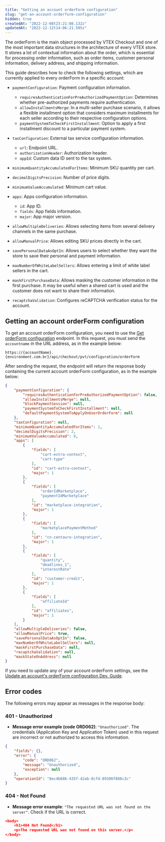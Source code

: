 ```yaml
---
title: "Getting an account orderForm configuration"
slug: "get-an-account-orderform-configuration"
hidden: true
createdAt: "2022-12-08t23:21:08.132z"
updatedAt: "2022-12-12t14:06:21.595z"
---
```


The orderForm is the main object processed by VTEX Checkout and one of the most important data structures in the architecture of every VTEX store. It stores a lot of contextual information about the order, which is essential for processing order information, such as order items, customer personal information, delivery address, and shipping information.

This guide describes how to check the following settings, which are currently applied to every orderForm in a specific account:

- `paymentConfiguration`: Payment configuration information. 
     - `requiresAuthenticationForPreAuthorizedPaymentOption`: Determines whether pre-authorized payments require authentication. 
     - `allowInstallmentsMerge`: In a multi-seller purchase scenario, it allows a flexible installment option that considers maximum installments for each seller according to their respective configuration options. 
     - `paymentSystemToCheckFirstInstallment`: Option to apply a first installment discount to a particular payment system.

- `taxConfiguration`: External tax service configuration information. 
     - `url`: Endpoint URL. 
     - `authorizationHeader`: Authorization header. 
     - `appId`: Custom data ID sent to the tax system.

- `minimumQuantityAccumulatedForItems`: Minimum SKU quantity per cart.
- `decimalDigitsPrecision`: Number of price digits.
- `minimumValueAccumulated`: Minimum cart value.
- `apps`: Apps configuration information. 
     - `id`: App ID. 
     - `fields`: App fields information. 
     - `major`: App major version.

- `allowMultipleDeliveries`: Allows selecting items from several delivery channels in the same purchase.
- `allowManualPrice`: Allows editing SKU prices directly in the cart.
- `savePersonalDataAsOptIn`: Allows users to select whether they want the store to save their personal and payment information.
- `maxNumberOfWhiteLabelSellers`: Allows entering a limit of white label sellers in the cart.
- `maskFirstPurchaseData`: Allows masking the customer information in the first purchase. It may be useful when a shared cart is used and the customer does not want to share their information.
- `recaptchaValidation`: Configures reCAPTCHA verification status for the account.

## Getting an account orderForm configuration

To get an account orderForm configuration, you need to use the [Get orderForm configuration](https://developers.vtex.com/vtex-rest-api/reference/getorderformconfiguration) endpoint. In this request, you must send the `accountname` in the URL address, as in the example below:

`https://{accountName}.{environment.com.br}/api/checkout/pvt/configuration/orderForm`

After sending the request, the endpoint will return the response body containing the current account orderForm configuration, as in the example below:

```json
{
    "paymentConfiguration": {
        "requiresAuthenticationForPreAuthorizedPaymentOption": false,
        "allowInstallmentsMerge": null,
        "blockPaymentSession": null,
        "paymentSystemToCheckFirstInstallment": null,
        "defaultPaymentSystemToApplyOnUserOrderForm": null
    },
    "taxConfiguration": null,
    "minimumQuantityAccumulatedForItems": 1,
    "decimalDigitsPrecision": 2,
    "minimumValueAccumulated": 0,
    "apps": [
        {
            "fields": [
                "cart-extra-context",
                "cart-type"
            ],
            "id": "cart-extra-context",
            "major": 1
        },
        {
            "fields": [
                "orderIdMarketplace",
                "paymentIdMarketplace"
            ],
            "id": "marketplace-integration",
            "major": 1
        },
        {
            "fields": [
                "marketplacePaymentMethod"
            ],
            "id": "cn-centauro-integration",
            "major": 1
        },
        {
            "fields": [
                "quantity",
                "deadlines_1",              
                "interestRate"
            ],
            "id": "customer-credit",
            "major": 1
        },
        {
            "fields": [
                "affiliateId"
            ],
            "id": "affiliates",
            "major": 1
        }
    ],
    "allowMultipleDeliveries": false,
    "allowManualPrice": true,
    "savePersonalDataAsOptIn": false,
    "maxNumberOfWhiteLabelSellers": null,
    "maskFirstPurchaseData": null,
    "recaptchaValidation": null,
    "maskStateOnAddress": null
}
```

If you need to update any of your account orderForm settings, see the [Update an account's orderForm configuration Dev. Guide](https://developers.vtex.com/vtex-rest-api/docs/update-an-account-orderform-configuration).

## Error codes

The following errors may appear as messages in the response body:

### 401 - Unauthorized

- **Message error example (code ORD062)**: `"Unauthorized"`. The credentials (Application Key and Application Token) used in this request are incorrect or not authorized to access this information.

```json
{
    "fields": {},
    "error": {
        "code": "ORD062",
        "message": "Unauthorized",
        "exception": null
    },
    "operationId": "8ec4b686-435f-42ab-8cfd-89306f888c3c"
}
```

### 404 - Not Found

- **Message error example**: `"The requested URL was not found on the server"`. Check if the URL is correct.

```json
<body>
    <h1>404 Not Found</h1>
    <p>The requested URL was not found on this server.</p>
</body>
```
